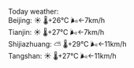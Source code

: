 Today weather:  
Beijing: ☀️ 🌡️+26°C 🌬️←7km/h  
Tianjin: ☀️ 🌡️+27°C 🌬️←7km/h  
Shijiazhuang: ⛅️  🌡️+29°C 🌬️←11km/h  
Tangshan: ☀️ 🌡️+27°C 🌬️←11km/h  
